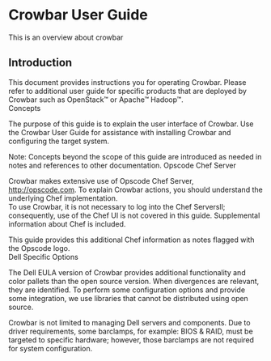 # Crowbar User Guide

This is an overview about crowbar

## Introduction

This document provides instructions you for operating Crowbar.  Please refer to additional user guide for specific products that are deployed by Crowbar such as OpenStack™ or Apache™ Hadoop™.   
Concepts

The purpose of this guide is to explain the user interface of Crowbar.  Use the Crowbar User Guide for assistance with installing Crowbar and configuring the target system.

Note: Concepts beyond the scope of this guide are introduced as needed in notes and references to other documentation.
Opscode Chef Server

Crowbar makes extensive use of Opscode Chef Server, http://opscode.com. To explain Crowbar actions, you should understand the underlying Chef implementation.  
To use Crowbar, it is not necessary to log into the Chef Serversll; consequently, use of the Chef UI is not covered in this guide.  Supplemental information about Chef is included.

This guide provides this additional Chef information as notes flagged with the Opscode logo.  
Dell Specific Options

The Dell EULA version of Crowbar provides additional functionality and color pallets than the open source version.  When divergences are relevant, they are identified.
To perform some configuration options and provide some integration, we use libraries that cannot be distributed using open source.

Crowbar is not limited to managing Dell servers and components.  Due to driver requirements, some barclamps, for example: BIOS & RAID, must be targeted to specific hardware; however, those barclamps are not required for system configuration.

